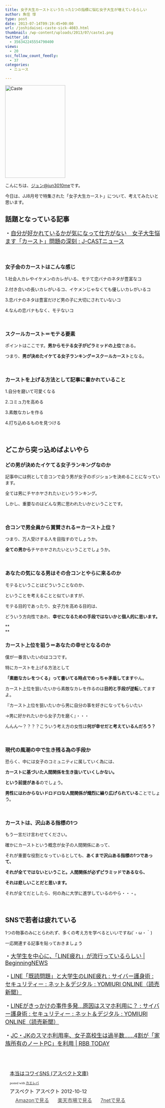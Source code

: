 ```yaml
---
title: 女子大生カーストというたった1つの指標に悩む女子大生が増えているらしい
author: 魚住 惇
type: post
date: 2013-07-14T09:19:45+00:00
url: /joshidaisei-caste-sick-4083.html
thumbnail: /wp-content/uploads/2013/07/caste1.png
twitter_id:
  - 356342245554790400
views:
  - 20
scc_follow_count_feedly:
  - 37
categories:
  - ニュース

---
```

<img decoding="async" loading="lazy" title="caste.png" src="/wp-content/uploads/2013/07/caste.png" alt="Caste" width="195" height="300" border="0" />

<!--more-->

こんにちは、[ジュン@jun3010me][1]です。

今日は、JJ8月号で特集された「女子大生カースト」について、考えてみたいと思います。

## 話題となっている記事

<p style="font-size: 18px;">
  ・<a href="http://www.j-cast.com/2013/07/14179371.html?p=all" target="_blank">自分が好かれているかが気になって仕方がない　女子大生悩ます「カースト」問題の深刻 : J-CASTニュース</a>
</p>

 

### 女子会のカーストはこんな感じ

1.社会人カレやイケメンのカレがいる、モテて恋バナのネタが豊富なコ

2.付き合いの長いカレがいるコ、イケメンじゃなくても優しいカレがいるコ

3.恋バナのネタは豊富だけど男の子に大切にされていないコ

4.なんの恋バナもなく、モテないコ

 

### スクールカースト＝モテる要素

ポイントはここです。**男からモテる女子がピラミッドの上位**である。

つまり、**男が決めたイケてる女子ランキング＝スクールカースト**となる。

 

### カーストを上げる方法として記事に書かれていること

1.自分を磨いて可愛くなる

2.コミュ力を高める

3.素敵なカレを作る

4.打ち込めるものを見つける

 

## どこから突っ込めばよいやら

### どの男が決めたイケてる女子ランキングなのか

記事中には例として合コンで会う男が女子のポジションを決めることになっています。

全ては男にチヤホヤされたいというランキング。

しかし、重要なのはどんな男に思われたいかということです。

 

### 合コンで男全員から賞賛される＝カースト上位？

つまり、万人受けする人を目指すのでしょうか。

**全ての男から**チヤホヤされたいということでしょうか。

 

### あなたの気になる男はその合コンとやらに来るのか

モテるということはどういうことなのか、

ということを考えることと似ていますが、

モテる目的であったり、女子力を高める目的は、

どういう方向性であれ、**幸せになるための手段ではないかと個人的に思います。**

**  
** 

### カースト上位を狙う＝あなたの幸せとなるのか

僕が一番言いたいのはココです。

特にカーストを上げる方法として

**「素敵なカレをつくる」って書いてる時点でめっちゃ矛盾してます**やん。

カースト上位を狙いたいから素敵なカレを作るのは**目的と手段が逆転**してますよ。

『カースト上位を狙いたいから男に自分の事を好きになってもらいたい

→男に好かれたいから女子力を磨く』・・・

んんん〜？？？？こういう考え方の女性は**何が幸せだと考えているんだろう？**

 

### 現代の風潮の中で生き残る為の手段か

恐らく、中には女子のコミュニティに属していく為には、

**カーストに基づいた人間関係を生き抜いていくしかない。**

**という前提がある**のでしょう。

**男性にはわからないドロドロな人間関係が熾烈に繰り広げられている**ことでしょう。

 

### カーストは、沢山ある指標の1つ

もう一言だけ言わせてください。

確かにカーストという概念が女子の人間関係にあって、

それが重要な役割となっているとしても、**あくまで沢山ある指標の1つであって、**

**それが全てではないということ。人間関係が必ずピラミッドであるなら、**

**それは悲しいことだと思います。**

それが全てだとしたら、何の為に大学に進学しているのやら・・・。

 

## SNSで若者は疲れている

1つの物事のみにとらわれず、多くの考え方を学べるといいですね(´・ω・｀)

一応関連する記事を貼っておきましょう

<p style="font-size: 18px;">
  ・<a rel="nofollow" href="http://jun3010.me/line-tsukare-3499.html" target="_blank">大学生を中心に、「LINE疲れ」が流行っているらしい | BeginningNEWS</a>
</p>

<p style="font-size: 18px;">
  ・<a href="http://www.yomiuri.co.jp/net/security/goshinjyutsu/20130628-OYT8T00970.htm" target="_blank">LINE「既読問題」と大学生のLINE疲れ : サイバー護身術 : セキュリティー : ネット＆デジタル : YOMIURI ONLINE（読売新聞）</a>
</p>

<p style="font-size: 18px;">
  ・<a href="http://www.yomiuri.co.jp/net/security/goshinjyutsu/20130419-OYT8T00490.htm" target="_blank">LINEがきっかけの事件多発…原因はスマホ利用に？ : サイバー護身術 : セキュリティー : ネット＆デジタル : YOMIURI ONLINE（読売新聞）</a>
</p>

<span style="font-size: 18px;">・</span><a style="font-size: 18px;" href="http://www.rbbtoday.com/article/2013/04/30/107224.html" target="_blank">JC・JKのスマホ利用率、女子高校生は過半数……4割が「家族所有のノートPC」を利用 | RBB TODAY</a>

 

 

<div class="kaerebalink-box" style="text-align: left; padding-bottom: 20px; font-size: medium; /zoom: 1; overflow: hidden;">
  <div class="kaerebalink-image" style="float: left; margin: 0 15px 10px 0;">
    <a href="http://www.amazon.co.jp/exec/obidos/ASIN/4757221622/jn050191-22/ref=nosim/" rel="nofollow" target="_blank"><img decoding="async" style="border: none;" src="http://ecx.images-amazon.com/images/I/513BXg5CzkL._SL160_.jpg" alt="" /></a>
  </div>
  <div class="kaerebalink-info" style="line-height: 120%; /zoom: 1; overflow: hidden;">
    <div class="kaerebalink-name" style="margin-bottom: 10px; line-height: 120%;">
      <a href="http://www.amazon.co.jp/exec/obidos/ASIN/4757221622/jn050191-22/ref=nosim/" rel="nofollow" target="_blank">本当はコワイSNS (アスペクト文庫)</a></p>
      <div class="kaerebalink-powered-date" style="font-size: 8pt; margin-top: 5px; font-family: verdana; line-height: 120%;">
        posted with <a href="http://kaereba.com" target="_blank">カエレバ</a>
      </div>
    </div>
    <div class="kaerebalink-detail" style="margin-bottom: 5px;">
      アスペクト アスペクト 2012-10-12
    </div>
    <div class="kaerebalink-link1" style="margin-top: 10px; opacity: .80; filter: alpha(opacity=80);">
      <div class="shoplinkamazon" style="display: inline; margin-right: 5px; background: url('http://img.yomereba.com/simple5.gif') 0 0 no-repeat; padding: 2px 0 2px 18px; white-space: nowrap;">
        <a title="アマゾン" href="http://www.amazon.co.jp/gp/search?keywords=%83A%83X%83y%83N%83g%95%B6%8C%C9&__mk_ja_JP=%83J%83%5E%83J%83i&tag=jn050191-22" rel="nofollow" target="_blank">Amazonで見る</a>
      </div>
      <div class="shoplinkrakuten" style="display: inline; margin-right: 5px; background: url('http://img.yomereba.com/simple5.gif') 0 0 no-repeat; padding: 2px 0 2px 18px; white-space: nowrap;">
        <a title="楽天市場" href="http://hb.afl.rakuten.co.jp/hgc/0b392da9.3aef67b4.0b392daa.d09d4b3c/?pc=http%3A%2F%2Fsearch.rakuten.co.jp%2Fsearch%2Fmall%2F%25E3%2582%25A2%25E3%2582%25B9%25E3%2583%259A%25E3%2582%25AF%25E3%2583%2588%25E6%2596%2587%25E5%25BA%25AB%2F-%2Ff.1-p.1-s.1-sf.0-st.A-v.2%3Fx%3D0%26scid%3Daf_ich_link_urltxt%26m%3Dhttp%3A%2F%2Fm.rakuten.co.jp%2F" rel="nofollow" target="_blank">楽天市場で見る</a>
      </div>
      <div class="shoplinkseven" style="display: inline; margin-right: 5px; background: url('http://img.yomereba.com/simple5.gif') 0 0 no-repeat; padding: 2px 0 2px 18px; white-space: nowrap;">
        <a title="セブンネットショッピング" href="http://px.a8.net/svt/ejp?a8mat=25TN41+4Z7HV6+2N1Y+BW8O2&a8ejpredirect=http%3A%2F%2Fwww.7netshopping.jp%2Frelay%2Faffiliate%2FAnotherCompanyEntrance%2F%3FA8_PID%3Ds00000012319001%26VIEW_URL%3Dhttp%253A%252F%252Fwww.7netshopping.jp%252Fall%252Fsearch_result%252F-%252Fbprice%252Foff%252Fsort%252F0%252Fkword_in%252F%2525E3%252582%2525A2%2525E3%252582%2525B9%2525E3%252583%25259A%2525E3%252582%2525AF%2525E3%252583%252588%2525E6%252596%252587%2525E5%2525BA%2525AB%252FallGoods%252Fon%252Fsubmit.x%252F30%252Fdisp_result%252F1%252Fsubmit.y%252F9%252Fprvlg%252Foff%252Fnobuy%252Fon%252FsetProduct%252Foff%252Foop%252Fon%252Fctgy%252Fall%252FfromKeywordSearch%252Ftrue" rel="nofollow" target="_blank">7netで見る</a>
      </div>
    </div>
  </div>
  <div class="booklink-footer" style="clear: left;">
     
  </div>
</div>

 [1]: https://twitter.com/jun3010me